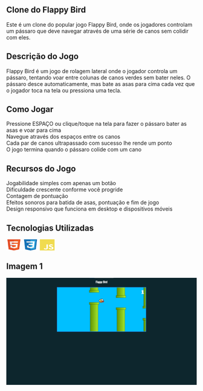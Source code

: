 ## Clone do Flappy Bird


Este é um clone do popular jogo Flappy Bird, onde os jogadores controlam um pássaro que deve navegar através de uma série de canos sem colidir com eles.

## Descrição do Jogo


Flappy Bird é um jogo de rolagem lateral onde o jogador controla um pássaro, tentando voar entre colunas de canos verdes sem bater neles. O pássaro desce automaticamente, mas bate as asas para cima cada vez que o jogador toca na tela ou pressiona uma tecla.

## Como Jogar


Pressione ESPAÇO ou clique/toque na tela para fazer o pássaro bater as asas e voar para cima<br>
Navegue através dos espaços entre os canos<br>
Cada par de canos ultrapassado com sucesso lhe rende um ponto<br>
O jogo termina quando o pássaro colide com um cano <br>

## Recursos do Jogo


Jogabilidade simples com apenas um botão<br>
Dificuldade crescente conforme você progride<br>
Contagem de pontuação<br>
Efeitos sonoros para batida de asas, pontuação e fim de jogo<br>
Design responsivo que funciona em desktop e dispositivos móveis<br>


## Tecnologias Utilizadas


<div style="display: inline_block"> 
  <img align="center" alt="Arthur-HTML" height="30" width="40" src="https://raw.githubusercontent.com/devicons/devicon/master/icons/html5/html5-original.svg">
  <img align="center" alt="Arthur-CSS" height="30" width="40" src="https://raw.githubusercontent.com/devicons/devicon/master/icons/css3/css3-original.svg">
  <img align="center" alt="Arthur-Js" height="30" width="40" src="https://raw.githubusercontent.com/devicons/devicon/master/icons/javascript/javascript-plain.svg">
</div> 

## Imagem 1

![Captura de Tela 1](./img/IMG1.png)


